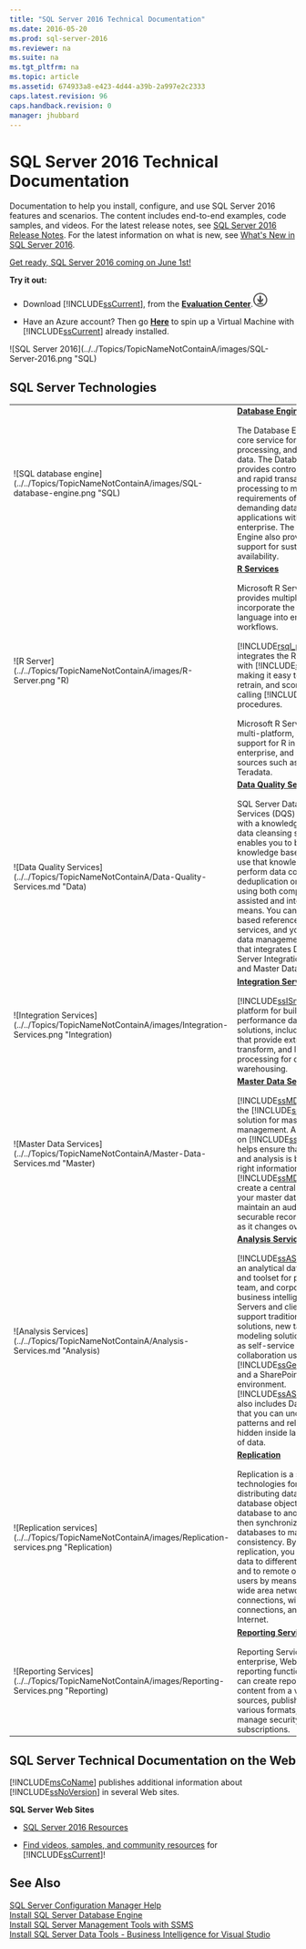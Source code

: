 ```yaml
---
title: "SQL Server 2016 Technical Documentation"
ms.date: 2016-05-20
ms.prod: sql-server-2016
ms.reviewer: na
ms.suite: na
ms.tgt_pltfrm: na
ms.topic: article
ms.assetid: 674933a8-e423-4d44-a39b-2a997e2c2333
caps.latest.revision: 96
caps.handback.revision: 0
manager: jhubbard
---
```

# SQL Server 2016 Technical Documentation
Documentation to help you install, configure, and use SQL Server 2016 features and scenarios. The content includes end-to-end examples, code samples, and videos. For the latest release notes, see [SQL Server 2016 Release Notes](../../Topics/TopicNameNotContainA/SQL-Server-2016-Release-Notes.md). For the latest information on what is new, see [What's New in SQL Server 2016](../../Topics/TopicNameNotContainA/What-s-New-in-SQL-Server-2016.md).  
  
 [Get ready, SQL Server 2016 coming on June 1st!](https://blogs.technet.microsoft.com/dataplatforminsider/2016/05/02/get-ready-sql-server-2016-coming-on-june-1st/)  
  
 **Try it out:**  
  
-   Download [!INCLUDE[ssCurrent](../../Topics/TopicNameContainA/tokens/ssCurrent_md.md)], from the  **[Evaluation Center](https://www.microsoft.com/en-us/evalcenter/evaluate-sql-server-2016)**.![download](../../Topics/TopicNameNotContainA/images/download.png "download")  
  
-   Have an Azure account?  Then go **[Here](https://azure.microsoft.com/en-us/marketplace/partners/microsoft/sqlserver2016rc0evaluationwindowsserver2012r2/?wt.mc_id=sqL16_vm)** to spin up a Virtual Machine with [!INCLUDE[ssCurrent](../../Topics/TopicNameContainA/tokens/ssCurrent_md.md)] already installed.  
  
 ![SQL Server 2016](../../Topics/TopicNameNotContainA/images/SQL-Server-2016.png "SQL)  
  
## SQL Server Technologies  
  
|||  
|-|-|  
|![SQL database engine](../../Topics/TopicNameNotContainA/images/SQL-database-engine.png "SQL)|**[Database Engine](../../Topics/TopicNameNotContainA/SQL-Server-Database-Engine.md)**<br /><br /> The Database Engine is the core service for storing, processing, and securing data. The Database Engine provides controlled access and rapid transaction processing to meet the requirements of the most demanding data consuming applications within your enterprise. The Database Engine also provides rich support for sustaining high availability.|  
|![R Server](../../Topics/TopicNameNotContainA/images/R-Server.png "R)|**[R Services](../../Topics/TopicNameNotContainA/R-Services.md)**<br /><br /> Microsoft R Services provides multiple ways to incorporate the popular R language into enterprise workflows.<br /><br /> [!INCLUDE[rsql_productname](../../Topics/TopicNameContainA/tokens/rsql_productname_md.md)] integrates the R language with [!INCLUDE[ssNoVersion](../../Topics/TopicNameContainA/tokens/ssNoVersion_md.md)], making it easy to build, retrain, and score models by calling [!INCLUDE[tsql](../../Topics/TopicNameContainA/tokens/tsql_md.md)] stored procedures.<br /><br /> Microsoft R Server provides multi-platform, scalable support for R in the enterprise, and supports data sources such as Hadoop and Teradata.|  
|![Data Quality Services](../../Topics/TopicNameNotContainA/Data-Quality-Services.md "Data)|**[Data Quality Services](../../Topics/TopicNameNotContainA/Data-Quality-Services.md)**<br /><br /> SQL Server Data Quality Services (DQS) provides you with a knowledge-driven data cleansing solution. DQS enables you to build a knowledge base, and then use that knowledge base to perform data correction and deduplication on your data, using both computer-assisted and interactive means. You can use cloud-based reference data services, and you can build a data management solution that integrates DQS with SQL Server Integration Services and Master Data Services.|  
|![Integration Services](../../Topics/TopicNameNotContainA/images/Integration-Services.png "Integration)|**[Integration Services](../../Topics/TopicNameNotContainA/SQL-Server-Integration-Services.md)**<br /><br /> [!INCLUDE[ssISnoversion](../../Topics/TopicNameContainA/tokens/ssISnoversion_md.md)] is a platform for building high performance data integration solutions, including packages that provide extract, transform, and load (ETL) processing for data warehousing.|  
|![Master Data Services](../../Topics/TopicNameNotContainA/Master-Data-Services.md "Master)|**[Master Data Services](../../Topics/TopicNameNotContainA/Master-Data-Services.md)**<br /><br /> [!INCLUDE[ssMDSshort](../../Topics/TopicNameContainA/tokens/ssMDSshort_md.md)] is the [!INCLUDE[ssNoVersion](../../Topics/TopicNameContainA/tokens/ssNoVersion_md.md)] solution for master data management. A solution built on [!INCLUDE[ssMDSshort](../../Topics/TopicNameContainA/tokens/ssMDSshort_md.md)] helps ensure that reporting and analysis is based on the right information. Using [!INCLUDE[ssMDSshort](../../Topics/TopicNameContainA/tokens/ssMDSshort_md.md)], you create a central repository for your master data and maintain an auditable, securable record of that data as it changes over time.|  
|![Analysis Services](../../Topics/TopicNameNotContainA/Analysis-Services.md "Analysis)|**[Analysis Services](../../Topics/TopicNameNotContainA/Analysis-Services.md)**<br /><br /> [!INCLUDE[ssASnoversion](../../Topics/TopicNameContainA/tokens/ssASnoversion_md.md)] is an analytical data platform and toolset for personal, team, and corporate business intelligence. Servers and client designers support traditional OLAP solutions, new tabular modeling solutions, as well as self-service analytics and collaboration using [!INCLUDE[ssGemini](../../Topics/TopicNameContainA/tokens/ssGemini_md.md)], Excel, and a SharePoint Server environment. [!INCLUDE[ssASnoversion](../../Topics/TopicNameContainA/tokens/ssASnoversion_md.md)] also includes Data Mining so that you can uncover the patterns and relationships hidden inside large volumes of data.|  
|![Replication services](../../Topics/TopicNameNotContainA/images/Replication-services.png "Replication)|**[Replication](../../Topics/TopicNameNotContainA/SQL-Server-Replication.md)**<br /><br /> Replication is a set of technologies for copying and distributing data and database objects from one database to another, and then synchronizing between databases to maintain consistency. By using replication, you can distribute data to different locations and to remote or mobile users by means of local and wide area networks, dial-up connections, wireless connections, and the Internet.|  
|![Reporting Services](../../Topics/TopicNameNotContainA/images/Reporting-Services.png "Reporting)|**[Reporting Services](../../Topics/TopicNameNotContainA/Reporting-Services--SSRS-.md)**<br /><br /> Reporting Services delivers enterprise, Web-enabled reporting functionality so you can create reports that draw content from a variety of data sources, publish reports in various formats, and centrally manage security and subscriptions.|  
  
## SQL Server Technical Documentation on the Web  
 [!INCLUDE[msCoName](../../Topics/TopicNameContainA/tokens/msCoName_md.md)] publishes additional information about [!INCLUDE[ssNoVersion](../../Topics/TopicNameContainA/tokens/ssNoVersion_md.md)] in several Web sites.  
  
 **SQL Server Web Sites**  
  
-   [SQL Server 2016 Resources](../../Topics/TopicNameNotContainA/SQL-Server-2016-Resources.md)  
  
-   [Find videos, samples, and community resources](https://msdnstage.redmond.corp.microsoft.com/en-US/library/dn237258.aspx) for [!INCLUDE[ssCurrent](../../Topics/TopicNameContainA/tokens/ssCurrent_md.md)]!  
  
## See Also  
 [SQL Server Configuration Manager Help](../../Topics/TopicNameNotContainA/SQL-Server-Configuration-Manager-Help.md)   
 [Install SQL Server Database Engine](../../Topics/TopicNameNotContainA/Install-SQL-Server-Database-Engine.md)   
 [Install SQL Server Management Tools with SSMS](../../Topics/TopicNameNotContainA/Install-SQL-Server-Management-Tools-with-SSMS.md)   
 [Install SQL Server Data Tools - Business Intelligence for Visual Studio](../../Topics/TopicNameNotContainA/Install-SQL-Server-Data-Tools---Business-Intelligence-for-Visual-Studio.md)